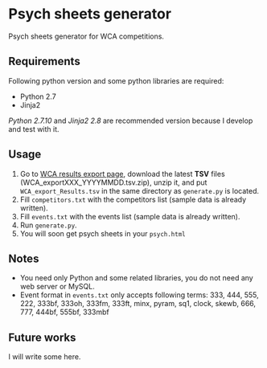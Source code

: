 # Psych sheets generator

Psych sheets generator for WCA competitions.


## Requirements

Following python version and some python libraries are required:

* Python 2.7
* Jinja2

_Python 2.7.10_ and _Jinja2 2.8_ are recommended version because I develop and test with it.


## Usage

1. Go to [WCA results export page](https://worldcubeassociation.org/results/misc/export.html), download the latest __TSV__ files (WCA_exportXXX_YYYYMMDD.tsv.zip), unzip it, and put `WCA_export_Results.tsv` in the same directory as `generate.py` is located.
1. Fill `competitors.txt` with the competitors list (sample data is already written).
1. Fill `events.txt` with the events list (sample data is already written).
1. Run `generate.py`.
1. You will soon get psych sheets in your `psych.html`


## Notes

* You need only Python and some related libraries, you do not need any web server or MySQL.
* Event format in `events.txt` only accepts following terms: 333, 444, 555, 222, 333bf, 333oh, 333fm, 333ft, minx, pyram, sq1, clock, skewb, 666, 777, 444bf, 555bf, 333mbf


## Future works

I will write some here.

